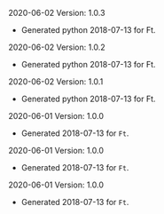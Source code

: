 2020-06-02 Version: 1.0.3
- Generated python 2018-07-13 for Ft.

2020-06-02 Version: 1.0.2
- Generated python 2018-07-13 for Ft.

2020-06-02 Version: 1.0.1
- Generated python 2018-07-13 for Ft.

2020-06-01 Version: 1.0.0
- Generated 2018-07-13 for `Ft`.

2020-06-01 Version: 1.0.0
- Generated 2018-07-13 for `Ft`.

2020-06-01 Version: 1.0.0
- Generated 2018-07-13 for `Ft`.

